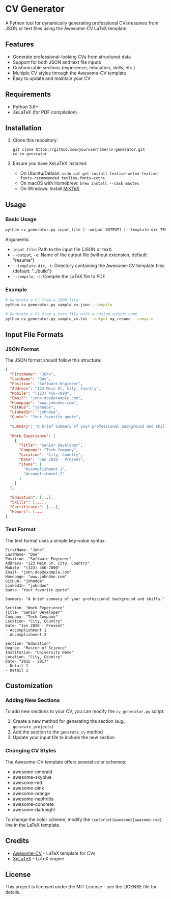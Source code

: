 # CV Generator

A Python tool for dynamically generating professional CVs/resumes from JSON or text files using the Awesome-CV LaTeX template.

## Features

- Generate professional-looking CVs from structured data
- Support for both JSON and text file inputs
- Customizable sections (experience, education, skills, etc.)
- Multiple CV styles through the Awesome-CV template
- Easy to update and maintain your CV

## Requirements

- Python 3.6+
- XeLaTeX (for PDF compilation)

## Installation

1. Clone this repository:
   ```
   git clone https://github.com/yourusername/cv-generator.git
   cd cv-generator
   ```

2. Ensure you have XeLaTeX installed:
   - On Ubuntu/Debian: `sudo apt-get install texlive-xetex texlive-fonts-recommended texlive-fonts-extra`
   - On macOS with Homebrew: `brew install --cask mactex`
   - On Windows: Install [MiKTeX](https://miktex.org/download)

## Usage

### Basic Usage

```bash
python cv_generator.py input_file [--output OUTPUT] [--template-dir TEMPLATE_DIR] [--compile]
```

Arguments:
- `input_file`: Path to the input file (JSON or text)
- `--output`, `-o`: Name of the output file (without extension, default: "resume")
- `--template-dir`, `-t`: Directory containing the Awesome-CV template files (default: "../build")
- `--compile`, `-c`: Compile the LaTeX file to PDF

### Example

```bash
# Generate a CV from a JSON file
python cv_generator.py sample_cv.json --compile

# Generate a CV from a text file with a custom output name
python cv_generator.py sample_cv.txt --output my_resume --compile
```

## Input File Formats

### JSON Format

The JSON format should follow this structure:

```json
{
  "FirstName": "John",
  "LastName": "Doe",
  "Position": "Software Engineer",
  "Address": "123 Main St, City, Country",
  "Mobile": "(123) 456-7890",
  "Email": "john.doe@example.com",
  "Homepage": "www.johndoe.com",
  "GitHub": "johndoe",
  "LinkedIn": "johndoe",
  "Quote": "Your favorite quote",
  
  "Summary": "A brief summary of your professional background and skills.",
  
  "Work Experience": [
    {
      "Title": "Senior Developer",
      "Company": "Tech Company",
      "Location": "City, Country",
      "Date": "Jan 2020 - Present",
      "items": [
        "Accomplishment 1",
        "Accomplishment 2"
      ]
    }
  ],
  
  "Education": [...],
  "Skills": [...],
  "Certificates": [...],
  "Honors": [...]
}
```

### Text Format

The text format uses a simple key-value syntax:

```
FirstName- "John"
LastName- "Doe"
Position- "Software Engineer"
Address- "123 Main St, City, Country"
Mobile- "(123) 456-7890"
Email- "john.doe@example.com"
Homepage- "www.johndoe.com"
GitHub- "johndoe"
LinkedIn- "johndoe"
Quote- "Your favorite quote"

Summary- "A brief summary of your professional background and skills."

Section- "Work Experience"
Title- "Senior Developer"
Company- "Tech Company"
Location- "City, Country"
Date- "Jan 2020 - Present"
- Accomplishment 1
- Accomplishment 2

Section- "Education"
Degree- "Master of Science"
Institution- "University Name"
Location- "City, Country"
Date- "2015 - 2017"
- Detail 1
- Detail 2
```

## Customization

### Adding New Sections

To add new sections to your CV, you can modify the `cv_generator.py` script:

1. Create a new method for generating the section (e.g., `generate_projects`)
2. Add the section to the `generate_cv` method
3. Update your input file to include the new section

### Changing CV Styles

The Awesome-CV template offers several color schemes:
- awesome-emerald
- awesome-skyblue
- awesome-red
- awesome-pink
- awesome-orange
- awesome-nephritis
- awesome-concrete
- awesome-darknight

To change the color scheme, modify the `\colorlet{awesome}{awesome-red}` line in the LaTeX template.

## Credits

- [Awesome-CV](https://github.com/posquit0/Awesome-CV) - LaTeX template for CVs
- [XeLaTeX](https://www.latex-project.org/help/documentation/) - LaTeX engine

## License

This project is licensed under the MIT License - see the LICENSE file for details.
